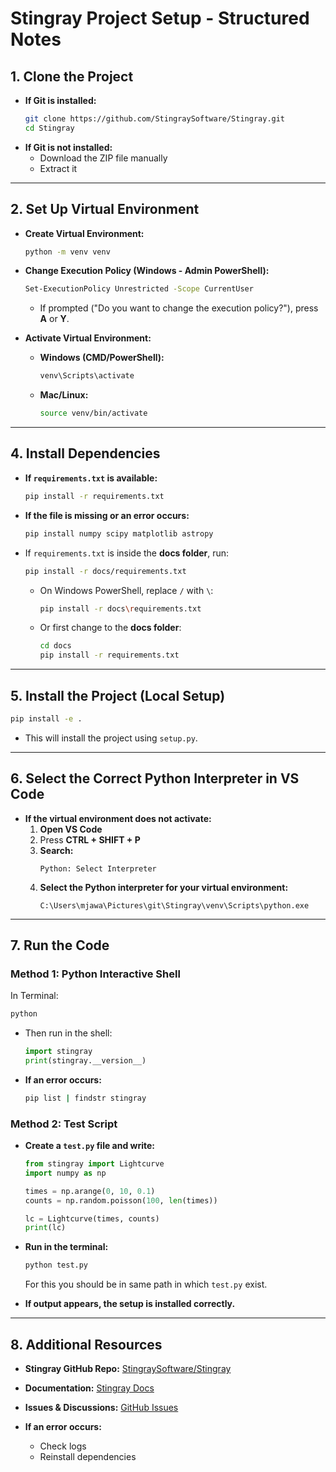  
# Stingray Project Setup - Structured Notes  

## 1. **Clone the Project**  
- **If Git is installed:**  
  ```sh  
  git clone https://github.com/StingraySoftware/Stingray.git  
  cd Stingray  
  ```  
- **If Git is not installed:**  
  - Download the ZIP file manually  
  - Extract it  

---  

## 2. **Set Up Virtual Environment**  
- **Create Virtual Environment:**  
  ```sh  
  python -m venv venv  
  ```  
- **Change Execution Policy (Windows - Admin PowerShell):**  
  ```sh  
  Set-ExecutionPolicy Unrestricted -Scope CurrentUser  
  ```  
  - If prompted ("Do you want to change the execution policy?"), press **A** or **Y**.  

- **Activate Virtual Environment:**  
  - **Windows (CMD/PowerShell):**  
    ```sh  
    venv\Scripts\activate  
    ```  
  - **Mac/Linux:**  
    ```sh  
    source venv/bin/activate  
    ```  

---  

## 4. **Install Dependencies**  
- **If `requirements.txt` is available:**  
  ```sh  
  pip install -r requirements.txt  
  ```  
- **If the file is missing or an error occurs:**  
  ```sh  
  pip install numpy scipy matplotlib astropy  
  ```  
- If `requirements.txt` is inside the **docs folder**, run:  
  ```sh  
  pip install -r docs/requirements.txt  
  ```  
  - On Windows PowerShell, replace `/` with `\`:  
    ```sh  
    pip install -r docs\requirements.txt  
    ```  
  - Or first change to the **docs folder**:  
    ```sh  
    cd docs  
    pip install -r requirements.txt  
    ```  
---  

## 5. **Install the Project (Local Setup)**  
```sh  
pip install -e .  
```  
- This will install the project using `setup.py`.  

---  

## 6. **Select the Correct Python Interpreter in VS Code**  
- **If the virtual environment does not activate:**  
  1. **Open VS Code**  
  2. Press **CTRL + SHIFT + P**  
  3. **Search:**  
     ```
     Python: Select Interpreter  
     ```  
  4. **Select the Python interpreter for your virtual environment:**  
     ```
     C:\Users\mjawa\Pictures\git\Stingray\venv\Scripts\python.exe  
     ```  

---  

## 7. **Run the Code**  

### **Method 1: Python Interactive Shell**  
In Terminal:
```sh  
python  
```  
- Then run in the shell:  
  ```python  
  import stingray  
  print(stingray.__version__)  
  ```  
- **If an error occurs:**  
  ```sh  
  pip list | findstr stingray  
  ```  

### **Method 2: Test Script**  
- **Create a `test.py` file and write:**  
  ```python  
  from stingray import Lightcurve  
  import numpy as np  

  times = np.arange(0, 10, 0.1)  
  counts = np.random.poisson(100, len(times))  

  lc = Lightcurve(times, counts)  
  print(lc)  
  ```  
- **Run in the terminal:**  
  ```sh  
  python test.py  
  ```
  For this you should be in same path in which `test.py` exist.
  
- **If output appears, the setup is installed correctly.**  

---  

## 8. **Additional Resources**  
- **Stingray GitHub Repo:** [StingraySoftware/Stingray](https://github.com/StingraySoftware/Stingray)  
- **Documentation:** [Stingray Docs](https://stingray.readthedocs.io/)  
- **Issues & Discussions:** [GitHub Issues](https://github.com/StingraySoftware/Stingray/issues)  

- **If an error occurs:**  
  - Check logs  
  - Reinstall dependencies  
```
